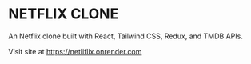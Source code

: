 # NETFLIX CLONE

An Netflix clone built with React, Tailwind CSS, Redux, and TMDB APIs.

Visit site at https://netliflix.onrender.com
